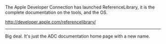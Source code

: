 The Apple Developer Connection has launched ReferenceLibrary, it is the complete documentation on the tools, and the OS.

http://developer.apple.com/referencelibrary/

----

Big deal. It's just the ADC documentation home page with a new name.
